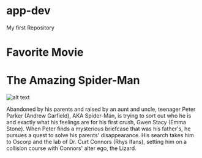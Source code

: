 # app-dev
My first Repository
# Favorite Movie
# The Amazing Spider-Man
![alt text](https://encrypted-tbn1.gstatic.com/images?q=tbn:ANd9GcQnEi3TKfHxsAvT04Paw-a3rYUjRs19be4xI-Y2uI5DbLz-rft4)

Abandoned by his parents and raised by an aunt and uncle, teenager Peter Parker (Andrew Garfield), AKA Spider-Man, is trying to sort out who he is and exactly what his feelings are for his first crush, Gwen Stacy (Emma Stone). When Peter finds a mysterious briefcase that was his father's, he pursues a quest to solve his parents' disappearance. His search takes him to Oscorp and the lab of Dr. Curt Connors (Rhys Ifans), setting him on a collision course with Connors' alter ego, the Lizard.
